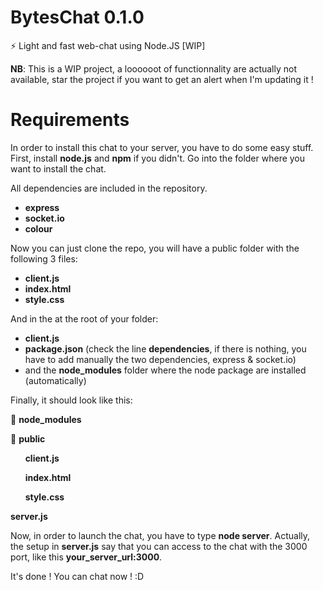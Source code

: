 # BytesChat 0.1.0
:zap: Light and fast web-chat using Node.JS [WIP]

**NB**: This is a WIP project, a loooooot of functionnality are actually not available, star the project if you want to get an alert when I'm updating it !

# Requirements

In order to install this chat to your server, you have to do some easy stuff.
First, install **node.js** and **npm** if you didn't.
Go into the folder where you want to install the chat.

All dependencies are included in the repository.
* **express**
* **socket.io**
* **colour**

Now you can just clone the repo, you will have a public folder with the following 3 files:
* **client.js**
* **index.html**
* **style.css**

And in the at the root of your folder:
* **client.js**
* **package.json** (check the line **dependencies**, if there is nothing, you have to add manually the two dependencies, express & socket.io)
* and the **node_modules** folder where the node package are installed (automatically)

Finally, it should look like this:

:file_folder: **node_modules**

:open_file_folder: **public**

&nbsp;&nbsp;&nbsp;&nbsp;&nbsp;&nbsp;**client.js**

&nbsp;&nbsp;&nbsp;&nbsp;&nbsp;&nbsp;**index.html**

&nbsp;&nbsp;&nbsp;&nbsp;&nbsp;&nbsp;**style.css**

**server.js**

Now, in order to launch the chat, you have to type **node server**.
Actually, the setup in **server.js** say that you can access to the chat with the 3000 port, like this **your_server_url:3000**.

It's done ! You can chat now ! :D
